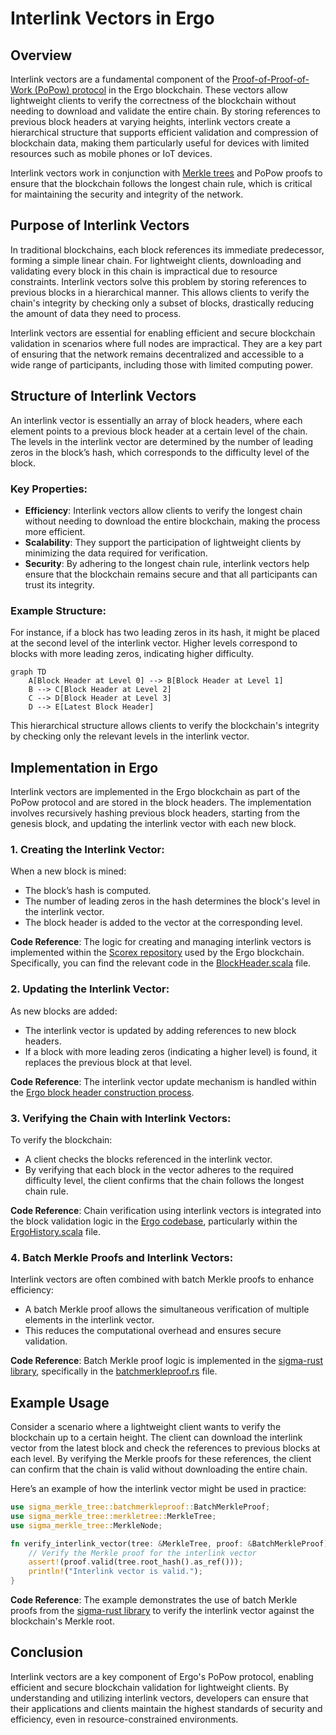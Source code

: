 # Interlink Vectors in Ergo

## Overview

Interlink vectors are a fundamental component of the [Proof-of-Proof-of-Work (PoPow) protocol](popow.md) in the Ergo blockchain. These vectors allow lightweight clients to verify the correctness of the blockchain without needing to download and validate the entire chain. By storing references to previous block headers at varying heights, interlink vectors create a hierarchical structure that supports efficient validation and compression of blockchain data, making them particularly useful for devices with limited resources such as mobile phones or IoT devices.

Interlink vectors work in conjunction with [Merkle trees](merkle-tree.md) and PoPow proofs to ensure that the blockchain follows the longest chain rule, which is critical for maintaining the security and integrity of the network.

## Purpose of Interlink Vectors

In traditional blockchains, each block references its immediate predecessor, forming a simple linear chain. For lightweight clients, downloading and validating every block in this chain is impractical due to resource constraints. Interlink vectors solve this problem by storing references to previous blocks in a hierarchical manner. This allows clients to verify the chain's integrity by checking only a subset of blocks, drastically reducing the amount of data they need to process.

Interlink vectors are essential for enabling efficient and secure blockchain validation in scenarios where full nodes are impractical. They are a key part of ensuring that the network remains decentralized and accessible to a wide range of participants, including those with limited computing power.

## Structure of Interlink Vectors

An interlink vector is essentially an array of block headers, where each element points to a previous block header at a certain level of the chain. The levels in the interlink vector are determined by the number of leading zeros in the block’s hash, which corresponds to the difficulty level of the block.

### Key Properties:

- **Efficiency**: Interlink vectors allow clients to verify the longest chain without needing to download the entire blockchain, making the process more efficient.
- **Scalability**: They support the participation of lightweight clients by minimizing the data required for verification.
- **Security**: By adhering to the longest chain rule, interlink vectors help ensure that the blockchain remains secure and that all participants can trust its integrity.

### Example Structure:

For instance, if a block has two leading zeros in its hash, it might be placed at the second level of the interlink vector. Higher levels correspond to blocks with more leading zeros, indicating higher difficulty.

```mermaid
graph TD
    A[Block Header at Level 0] --> B[Block Header at Level 1]
    B --> C[Block Header at Level 2]
    C --> D[Block Header at Level 3]
    D --> E[Latest Block Header]
```

This hierarchical structure allows clients to verify the blockchain's integrity by checking only the relevant levels in the interlink vector.

## Implementation in Ergo

Interlink vectors are implemented in the Ergo blockchain as part of the PoPow protocol and are stored in the block headers. The implementation involves recursively hashing previous block headers, starting from the genesis block, and updating the interlink vector with each new block.

### 1. **Creating the Interlink Vector**:

When a new block is mined:

- The block’s hash is computed.
- The number of leading zeros in the hash determines the block's level in the interlink vector.
- The block header is added to the vector at the corresponding level.

**Code Reference**: The logic for creating and managing interlink vectors is implemented within the [Scorex repository](https://github.com/ScorexFoundation/scrypto) used by the Ergo blockchain. Specifically, you can find the relevant code in the [BlockHeader.scala](https://github.com/ergoplatform/ergo/blob/master/src/main/scala/org/ergoplatform/modifiers/history/header/Header.scala) file.

### 2. **Updating the Interlink Vector**:

As new blocks are added:

- The interlink vector is updated by adding references to new block headers.
- If a block with more leading zeros (indicating a higher level) is found, it replaces the previous block at that level.

**Code Reference**: The interlink vector update mechanism is handled within the [Ergo block header construction process](https://github.com/ergoplatform/ergo/blob/master/src/main/scala/org/ergoplatform/modifiers/history/header/Header.scala).

### 3. **Verifying the Chain with Interlink Vectors**:

To verify the blockchain:

- A client checks the blocks referenced in the interlink vector.
- By verifying that each block in the vector adheres to the required difficulty level, the client confirms that the chain follows the longest chain rule.

**Code Reference**: Chain verification using interlink vectors is integrated into the block validation logic in the [Ergo codebase](https://github.com/ergoplatform/ergo/blob/master/src/main/scala/org/ergoplatform/nodeView/history/ErgoHistory.scala), particularly within the [ErgoHistory.scala](https://github.com/ergoplatform/ergo/blob/master/src/main/scala/org/ergoplatform/nodeView/history/ErgoHistory.scala) file.

### 4. **Batch Merkle Proofs and Interlink Vectors**:

Interlink vectors are often combined with batch Merkle proofs to enhance efficiency:

- A batch Merkle proof allows the simultaneous verification of multiple elements in the interlink vector.
- This reduces the computational overhead and ensures secure validation.

**Code Reference**: Batch Merkle proof logic is implemented in the [sigma-rust library](https://github.com/ergoplatform/sigma-rust), specifically in the [batchmerkleproof.rs](https://github.com/ergoplatform/sigma-rust/blob/develop/ergo-merkle-tree/src/batchmerkleproof.rs) file.

## Example Usage

Consider a scenario where a lightweight client wants to verify the blockchain up to a certain height. The client can download the interlink vector from the latest block and check the references to previous blocks at each level. By verifying the Merkle proofs for these references, the client can confirm that the chain is valid without downloading the entire chain.

Here’s an example of how the interlink vector might be used in practice:

```rust
use sigma_merkle_tree::batchmerkleproof::BatchMerkleProof;
use sigma_merkle_tree::merkletree::MerkleTree;
use sigma_merkle_tree::MerkleNode;

fn verify_interlink_vector(tree: &MerkleTree, proof: &BatchMerkleProof) {
    // Verify the Merkle proof for the interlink vector
    assert!(proof.valid(tree.root_hash().as_ref()));
    println!("Interlink vector is valid.");
}
```

**Code Reference**: The example demonstrates the use of batch Merkle proofs from the [sigma-rust library](https://github.com/ergoplatform/sigma-rust/blob/develop/ergo-merkle-tree/src/batchmerkleproof.rs) to verify the interlink vector against the blockchain's Merkle root.

## Conclusion

Interlink vectors are a key component of Ergo's PoPow protocol, enabling efficient and secure blockchain validation for lightweight clients. By understanding and utilizing interlink vectors, developers can ensure that their applications and clients maintain the highest standards of security and efficiency, even in resource-constrained environments.